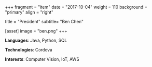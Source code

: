 +++
fragment = "item"
date = "2017-10-04"
weight = 110
background = "primary"
align = "right"

title = "President"
subtitle= "Ben Chen"

[asset]
  image = "ben.png"
+++

**Languages**: Java, Python, SQL

**Technologies**: Cordova

**Interests**: Computer Vision, IoT, AWS